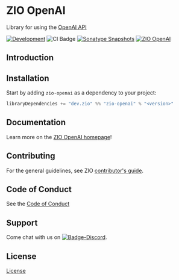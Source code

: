 [//]: # (This file was autogenerated using `zio-sbt-website` plugin via `sbt generateReadme` command.)
[//]: # (So please do not edit it manually. Instead, change "docs/index.md" file or sbt setting keys)
[//]: # (e.g. "readmeDocumentation" and "readmeSupport".)

# ZIO OpenAI

Library for using the [OpenAI API](https://beta.openai.com/docs/introduction/overview)

[![Development](https://img.shields.io/badge/Project%20Stage-Development-green.svg)](https://github.com/zio/zio/wiki/Project-Stages) ![CI Badge](https://github.com/zio/zio-openai/workflows/CI/badge.svg) [![Sonatype Snapshots](https://img.shields.io/nexus/s/https/oss.sonatype.org/dev.zio/zio-openai_2.13.svg?label=Sonatype%20Snapshot)](https://oss.sonatype.org/content/repositories/snapshots/dev/zio/zio-openai_2.13/) [![ZIO OpenAI](https://img.shields.io/github/stars/zio/zio-openai?style=social)](https://github.com/zio/zio-openai)

## Introduction

## Installation

Start by adding `zio-openai` as a dependency to your project:

```scala
libraryDependencies += "dev.zio" %% "zio-openai" % "<version>"
```

[//]: # (TODO: Add example section)
[//]: # (## Example)

## Documentation

Learn more on the [ZIO OpenAI homepage](https://zio.dev/zio-flow/)!

## Contributing

For the general guidelines, see ZIO [contributor's guide](https://zio.dev/about/contributing).

## Code of Conduct

See the [Code of Conduct](https://zio.dev/about/code-of-conduct)

## Support

Come chat with us on [![Badge-Discord]][Link-Discord].

[Badge-Discord]: https://img.shields.io/discord/629491597070827530?logo=discord "chat on discord"
[Link-Discord]: https://discord.gg/2ccFBr4 "Discord"

## License

[License](LICENSE)
